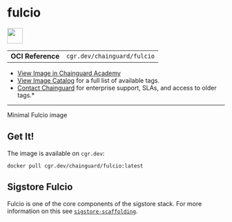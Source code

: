 <!--monopod:start-->
# fulcio

<!--url:start-->
<a href="http://sigstore.dev/">
<!--logo:start-->
  <img src="https://storage.googleapis.com/chainguard-academy/logos/fulcio/logo.svg" width="36px" height="36px" />
<!--logo:end-->
</a>
<!--url:end-->

| | |
| - | - |
| **OCI Reference** | `cgr.dev/chainguard/fulcio` |

* [View Image in Chainguard Academy](https://edu.chainguard.dev/chainguard/chainguard-images/reference/fulcio/overview/)
* [View Image Catalog](https://console.enforce.dev/images/catalog) for a full list of available tags.
* [Contact Chainguard](https://www.chainguard.dev/chainguard-images) for enterprise support, SLAs, and access to older tags.*
---
<!--monopod:end-->

<!--overview:start-->
Minimal Fulcio image
<!--overview:end-->

<!--getting:start-->
## Get It!
The image is available on `cgr.dev`:

```
docker pull cgr.dev/chainguard/fulcio:latest
```
<!--getting:end-->

<!--body:start-->
## Sigstore Fulcio

Fulcio is one of the core components of the sigstore stack.  For more information
on this see [`sigstore-scaffolding`](../sigstore-scaffolding/).
<!--body:end-->

